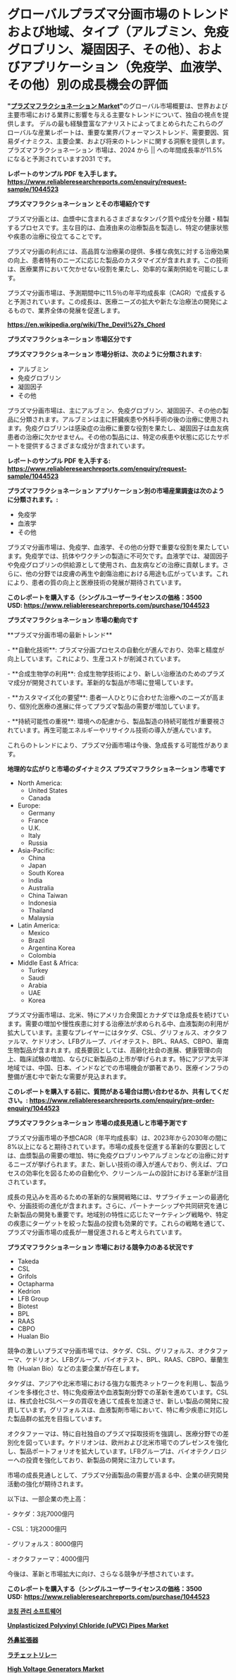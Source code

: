 <p><h1>グローバルプラズマ分画市場のトレンドおよび地域、タイプ（アルブミン、免疫グロブリン、凝固因子、その他）、およびアプリケーション（免疫学、血液学、その他）別の成長機会の評価</h1></p><p><strong>"<a href="https://www.reliableresearchreports.com/plasma-fractionation-r1044523">プラズマフラクショネーション Market</a>"</strong>のグローバル市場概要は、世界および主要市場における業界に影響を与える主要なトレンドについて、独自の視点を提供します。 デルの最も経験豊富なアナリストによってまとめられたこれらのグローバルな産業レポートは、重要な業界パフォーマンストレンド、需要要因、貿易ダイナミクス、主要企業、および将来のトレンドに関する洞察を提供します。 プラズマフラクショネーション 市場は、2024 から || への年間成長率が11.5% になると予測されています2031 です。</p>
<p><strong>レポートのサンプル PDF を入手します。</strong><strong><a href="https://www.reliableresearchreports.com/enquiry/request-sample/1044523">https://www.reliableresearchreports.com/enquiry/request-sample/1044523</a></strong></p>
<p><strong>プラズマフラクショネーション とその市場紹介です</strong></p>
<p><p>プラズマ分画とは、血漿中に含まれるさまざまなタンパク質や成分を分離・精製するプロセスです。主な目的は、血液由来の治療製品を製造し、特定の健康状態や疾患の治療に役立てることです。</p><p>プラズマ分画の利点には、高品質な治療薬の提供、多様な病気に対する治療効果の向上、患者特有のニーズに応じた製品のカスタマイズが含まれます。この技術は、医療業界において欠かせない役割を果たし、効率的な薬剤供給を可能にします。</p><p>プラズマ分画市場は、予測期間中に11.5％の年平均成長率（CAGR）で成長すると予測されています。この成長は、医療ニーズの拡大や新たな治療法の開発によるもので、業界全体の発展を促進します。</p><a href="https://en.wikipedia.org/wiki/The_Devil%27s_Chord"></a></p>
<p><strong><a href="https://en.wikipedia.org/wiki/The_Devil%27s_Chord">https://en.wikipedia.org/wiki/The_Devil%27s_Chord</a></strong></p>
<p><strong>プラズマフラクショネーション&nbsp;市場区分です</strong><strong></strong></p>
<p><strong>プラズマフラクショネーション 市場分析は、次のように分類されます:</strong>&nbsp;</p>
<p><ul><li>アルブミン</li><li>免疫グロブリン</li><li>凝固因子</li><li>その他</li></ul></p>
<p><p>プラズマ分画市場は、主にアルブミン、免疫グロブリン、凝固因子、その他の製品に分類されます。アルブミンは主に肝臓疾患や外科手術の後の治療に使用されます。免疫グロブリンは感染症の治療に重要な役割を果たし、凝固因子は血友病患者の治療に欠かせません。その他の製品には、特定の疾患や状態に応じたサポートを提供するさまざまな成分が含まれています。</p></p>
<p><strong>レポートのサンプル PDF を入手する: <a href="https://www.reliableresearchreports.com/enquiry/request-sample/1044523">https://www.reliableresearchreports.com/enquiry/request-sample/1044523</a></strong></p>
<p><strong> プラズマフラクショネーション アプリケーション別の市場産業調査は次のように分類されます。:</strong></p>
<p><ul><li>免疫学</li><li>血液学</li><li>その他</li></ul></p>
<p><p>プラズマ分画市場は、免疫学、血液学、その他の分野で重要な役割を果たしています。免疫学では、抗体やワクチンの製造に不可欠です。血液学では、凝固因子や免疫グロブリンの供給源として使用され、血友病などの治療に貢献します。さらに、他の分野では皮膚の再生や創傷治癒における用途も広がっています。これにより、患者の質の向上と医療技術の発展が期待されています。</p></p>
<p><strong>このレポートを購入する（シングルユーザーライセンスの価格：3500 USD:</strong><strong>&nbsp;<a href="https://www.reliableresearchreports.com/purchase/1044523">https://www.reliableresearchreports.com/purchase/1044523</a></strong></p>
<p><strong>プラズマフラクショネーション 市場の動向です</strong></p>
<p><p>**プラズマ分画市場の最新トレンド**</p><p>- **自動化技術**: プラズマ分画プロセスの自動化が進んでおり、効率と精度が向上しています。これにより、生産コストが削減されています。</p><p>- **合成生物学の利用**: 合成生物学技術により、新しい治療法のためのプラズマ成分が開発されています。革新的な製品が市場に登場しています。</p><p>- **カスタマイズ化の要望**: 患者一人ひとりに合わせた治療へのニーズが高まり、個別化医療の進展に伴ってプラズマ製品の需要が増加しています。</p><p>- **持続可能性の重視**: 環境への配慮から、製品製造の持続可能性が重要視されています。再生可能エネルギーやリサイクル技術の導入が進んでいます。</p><p>これらのトレンドにより、プラズマ分画市場は今後、急成長する可能性があります。</p></p>
<p><strong>地理的な広がりと市場のダイナミクス プラズマフラクショネーション 市場です</strong></p>
<p><ul>
    <li>
        North America:
        <ul>
            <li>United States</li>
            <li>Canada</li>
        </ul>
    </li>
    <li>
        Europe:
        <ul>
            <li>Germany</li>
            <li>France</li>
            <li>U.K.</li>
            <li>Italy</li>
            <li>Russia</li>
        </ul>
    </li>
    <li>
        Asia-Pacific:
        <ul>
            <li>China</li>
            <li>Japan</li>
            <li>South Korea</li>
            <li>India</li>
            <li>Australia</li>
            <li>China Taiwan</li>
            <li>Indonesia</li>
            <li>Thailand</li>
            <li>Malaysia</li>
        </ul>
    </li>
    <li>
        Latin America:
        <ul>
            <li>Mexico</li>
            <li>Brazil</li>
            <li>Argentina Korea</li>
            <li>Colombia</li>
        </ul>
    </li>
    <li>
        Middle East & Africa:
        <ul>
            <li>Turkey</li>
            <li>Saudi</li>
            <li>Arabia</li>
            <li>UAE</li>
            <li>Korea</li>
        </ul>
    </li>
    </ul></p>
<p><p>プラズマ分画市場は、北米、特にアメリカ合衆国とカナダでは急成長を続けています。需要の増加や慢性疾患に対する治療法が求められる中、血液製剤の利用が拡大しています。主要なプレイヤーにはタケダ、CSL、グリフォルス、オクタファルマ、ケドリオン、LFBグループ、バイオテスト、BPL、RAAS、CBPO、華南生物製品が含まれます。成長要因としては、高齢化社会の進展、健康管理の向上、臨床試験の増加、ならびに新製品の上市が挙げられます。特にアジア太平洋地域では、中国、日本、インドなどでの市場機会が顕著であり、医療インフラの整備が進む中で新たな需要が見込まれます。</p></p>
<p><strong>このレポートを購入する前に、質問がある場合は問い合わせるか、共有してください。:&nbsp;<a href="https://www.reliableresearchreports.com/enquiry/pre-order-enquiry/1044523">https://www.reliableresearchreports.com/enquiry/pre-order-enquiry/1044523</a></strong></p>
<p><strong>プラズマフラクショネーション 市場の成長見通しと市場予測です</strong></p>
<p><p>プラズマ分画市場の予想CAGR（年平均成長率）は、2023年から2030年の間に8%以上になると期待されています。市場の成長を促進する革新的な要因としては、血漿製品の需要の増加、特に免疫グロブリンやアルブミンなどの治療に対するニーズが挙げられます。また、新しい技術の導入が進んでおり、例えば、プロセスの効率化を図るための自動化や、クリーンルームの設計における革新が注目されています。</p><p>成長の見込みを高めるための革新的な展開戦略には、サプライチェーンの最適化や、分画技術の進化が含まれます。さらに、パートナーシップや共同研究を通じた新製品の開発も重要です。地域別の特性に応じたマーケティング戦略や、特定の疾患にターゲットを絞った製品の投資も効果的です。これらの戦略を通じて、プラズマ分画市場の成長が一層促進されると考えられています。</p></p>
<p><strong>プラズマフラクショネーション 市場における競争力のある状況です</strong></p>
<p><ul><li>Takeda</li><li>CSL</li><li>Grifols</li><li>Octapharma</li><li>Kedrion</li><li>LFB Group</li><li>Biotest</li><li>BPL</li><li>RAAS</li><li>CBPO</li><li>Hualan Bio</li></ul></p>
<p><p>競争の激しいプラズマ分画市場では、タケダ、CSL、グリフォルス、オクタファーマ、ケドリオン、LFBグループ、バイオテスト、BPL、RAAS、CBPO、華蘭生物（Hualan Bio）などの主要企業が存在します。</p><p>タケダは、アジアや北米市場における強力な販売ネットワークを利用し、製品ラインを多様化させ、特に免疫療法や血液製剤分野での革新を進めています。CSLは、株式会社CSLベータの買収を通じて成長を加速させ、新しい製品の開発に投資しています。グリフォルスは、血液製剤市場において、特に希少疾患に対応した製品群の拡充を目指しています。</p><p>オクタファーマは、特に自社独自のプラズマ採取技術を強調し、医療分野での差別化を図っています。ケドリオンは、欧州および北米市場でのプレゼンスを強化し、製品ポートフォリオを拡大しています。LFBグループは、バイオテクノロジーへの投資を強化しており、新製品の開発に注力しています。</p><p>市場の成長見通しとして、プラズマ分画製品の需要が高まる中、企業の研究開発活動の強化が期待されます。</p><p>以下は、一部企業の売上高：</p><p>- タケダ：3兆7000億円</p><p>- CSL：1兆2000億円</p><p>- グリフォルス：8000億円</p><p>- オクタファーマ：4000億円</p><p>今後は、革新と市場拡大に向け、さらなる競争が予想されています。</p></p>
<p><strong>このレポートを購入する（シングルユーザーライセンスの価格：3500 USD:</strong>&nbsp;<strong><a href="https://www.reliableresearchreports.com/purchase/1044523">https://www.reliableresearchreports.com/purchase/1044523</a></strong></p>
<p><strong><p><a href="https://medium.com/@pwhkjukf5/%EC%BD%94%EC%B9%AD-%EA%B4%80%EB%A6%AC-%EC%86%8C%ED%94%84%ED%8A%B8%EC%9B%A8%EC%96%B4-%EC%8B%9C%EC%9E%A5-%EB%8F%99%ED%96%A5-%EC%BD%94%EC%B9%AD-%EA%B4%80%EB%A6%AC-%EC%86%8C%ED%94%84%ED%8A%B8%EC%9B%A8%EC%96%B4-%EC%8B%9C%EC%9E%A5-%EC%9D%B8%EC%82%AC%EC%9D%B4%ED%8A%B8-%EB%B0%8F-%EC%A0%84%EB%A7%9D-%EB%B6%84%EC%84%9D%EC%97%90-%EC%B4%88%EC%A0%90-2024-2031-eb0a155b39d5">코칭 관리 소프트웨어</a></p><p><a href="https://issuu.com/reportprime-2/docs/unplasticized-polyvinyl-chloride-up_8d32ddbad0b3d9">Unplasticized Polyvinyl Chloride (uPVC) Pipes Market</a></p><p><a href="https://github.com/lababdou/Market-Research-Report-List-6/blob/main/8509398134.md">外鼻拡張器</a></p><p><a href="https://medium.com/@narcisoferry/%E6%AC%A1%E3%81%AE%E6%96%87%E7%AB%A0%E3%82%92%E6%97%A5%E6%9C%AC%E8%AA%9E%E3%81%AB%E7%BF%BB%E8%A8%B3%E3%81%97%E3%81%BE%E3%81%99-2024%E5%B9%B4%E3%81%8B%E3%82%892031%E5%B9%B4%E3%81%AE%E6%9C%9F%E9%96%93%E3%81%AB-%E4%B8%96%E7%95%8C%E3%81%AE%E3%83%A9%E3%83%81%E3%82%A7%E3%83%83%E3%83%88%E3%83%AA%E3%83%AC%E3%83%BC%E3%83%9E%E3%83%BC%E3%82%B1%E3%83%83%E3%83%88%E3%81%AF%E5%B9%B4%E5%B9%B3%E5%9D%87%E6%88%90%E9%95%B7%E7%8E%876-%E3%81%A7%E6%88%90%E9%95%B7%E3%81%99%E3%82%8B%E8%A6%8B%E8%BE%BC%E3%81%BF%E3%81%A7%E3%81%99-f1fe338c90a3">ラチェットリレー</a></p><p><a href="https://medium.com/@stellasauer1918/global-high-voltage-generators-market-status-2024-2031-and-forecast-by-region-product-end-d4f80a5b7349">High Voltage Generators Market</a></p></strong></p>